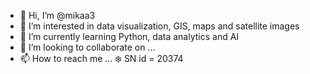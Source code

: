 - 👋 Hi, I’m @mikaa3
- 👀 I’m interested in data visualization, GIS, maps and satellite images
- 🌱 I’m currently learning Python, data analytics and AI
- 💞️ I’m looking to collaborate on ...
- 📫 How to reach me ... ❄️ SN id = 20374

<!---
mikaa3/mikaa3 is a ✨ special ✨ repository because its `README.md` (this file) appears on your GitHub profile.
You can click the Preview link to take a look at your changes.
--->
